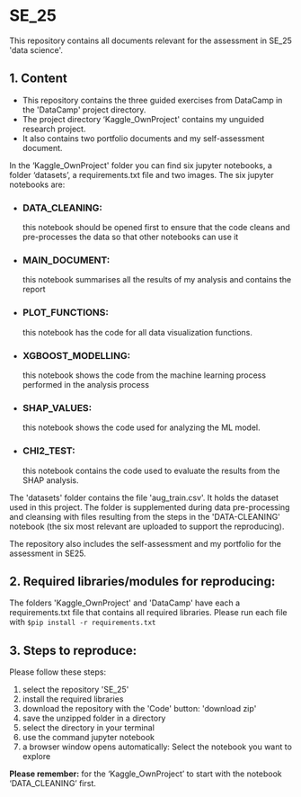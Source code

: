 # **SE_25**

This repository contains all documents relevant for the assessment in SE_25 'data science'.

## 1. Content

- This repository contains the three guided exercises from DataCamp in the 'DataCamp' project directory. 
- The project directory ‘Kaggle_OwnProject' contains my unguided research project.
- It also contains two portfolio documents and my self-assessment document.

In the ‘Kaggle_OwnProject' folder you can find six jupyter notebooks, a folder ‘datasets’, a requirements.txt file and two images. The six jupyter notebooks are:
- ### **DATA_CLEANING:** 
  this notebook should be opened first to ensure that the code cleans and pre-processes the data so that other notebooks can use it
- ### **MAIN_DOCUMENT:** 
  this notebook summarises all the results of my analysis and contains the report
- ### **PLOT_FUNCTIONS:**
  this notebook has the code for all data visualization functions.
- ### **XGBOOST_MODELLING:**
  this notebook shows the code from the machine learning process performed in the analysis process
- ### **SHAP_VALUES:** 
  this notebook shows the code used for analyzing the ML model.
- ### **CHI2_TEST:**
  this notebook contains the code used to evaluate the results from the SHAP analysis. 

The 'datasets' folder contains the file 'aug_train.csv'. It holds the dataset used in this project. The folder is supplemented during data pre-processing and cleansing with files resulting from the steps in the 'DATA-CLEANING' notebook (the six most relevant are uploaded to support the reproducing). 

The repository also includes the self-assessment and my portfolio for the assessment in SE25.

## 2. Required libraries/modules for reproducing:

The folders 'Kaggle_OwnProject' and 'DataCamp' have each a requirements.txt file that contains all required libraries. Please run each file with `$pip install -r requirements.txt`

## 3. Steps to reproduce:

Please follow these steps:
1. select the repository 'SE_25'
2. install the required libraries 
3. download the repository with the 'Code' button: 'download zip'
4. save the unzipped folder in a directory
5. select the directory in your terminal
6. use the command jupyter notebook
7. a browser window opens automatically: Select the notebook you want to explore

**Please remember:** for the ‘Kaggle_OwnProject’ to start with the notebook ‘DATA_CLEANING’ first. 
